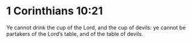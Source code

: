 # 1 Corinthians 10:21

Ye cannot drink the cup of the Lord, and the cup of devils: ye cannot be partakers of the Lord’s table, and of the table of devils.